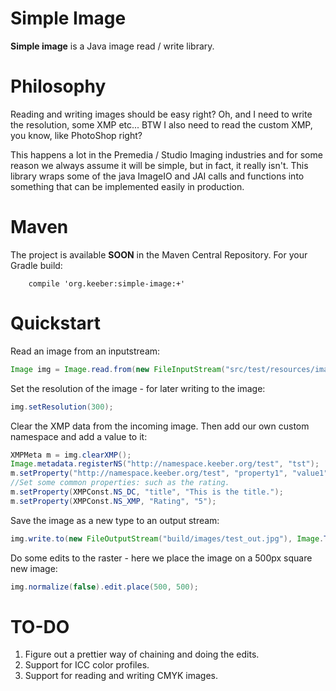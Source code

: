 # Simple Image

**Simple image** is a Java image read / write library.

# Philosophy

Reading and writing images should be easy right? Oh, and I need to write the resolution, some XMP etc... BTW I also need to read the custom XMP, you know, like PhotoShop right?

This happens a lot in the Premedia  / Studio Imaging industries and for some reason we always assume it will be simple, but in fact, it really isn't. This library wraps some of the java ImageIO and JAI calls and functions into something that can be implemented easily in production.

# Maven

The project is available **SOON** in the Maven Central Repository. For your Gradle build:

```
	compile 'org.keeber:simple-image:+'
```

# Quickstart

Read an image from an inputstream:

```java
Image img = Image.read.from(new FileInputStream("src/test/resources/images/test.tif")), Image.Type.TIF);
```

Set the resolution of the image - for later writing to the image:

```java
img.setResolution(300);
```

Clear the XMP data from the incoming image. Then add our own custom namespace and add a value to it:

```java
XMPMeta m = img.clearXMP();
Image.metadata.registerNS("http://namespace.keeber.org/test", "tst");
m.setProperty("http://namespace.keeber.org/test", "property1", "value1");
//Set some common properties: such as the rating.
m.setProperty(XMPConst.NS_DC, "title", "This is the title.");
m.setProperty(XMPConst.NS_XMP, "Rating", "5");
```

Save the image as a new type to an output stream:

```java
img.write.to(new FileOutputStream("build/images/test_out.jpg"), Image.Type.JPG);
```

Do some edits to the raster - here we place the image on a 500px square new image:

```java
img.normalize(false).edit.place(500, 500);
```

# TO-DO

 1. Figure out a prettier way of chaining and doing the edits.
 2. Support for ICC color profiles.
 3. Support for reading and writing CMYK images.
 